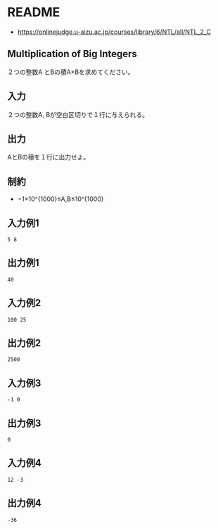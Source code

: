 # README
- <https://onlinejudge.u-aizu.ac.jp/courses/library/6/NTL/all/NTL_2_C>
## Multiplication of Big Integers
２つの整数A とBの積A×Bを求めてください。
## 入力
２つの整数A, Bが空白区切りで１行に与えられる。
## 出力
AとBの積を１行に出力せよ。
## 制約
- −1×10^{1000}≤A,B≤10^{1000}
## 入力例1
```
5 8
```
## 出力例1
```
40
```
## 入力例2
```
100 25
```
## 出力例2
```
2500
```
## 入力例3
```
-1 0
```
## 出力例3
```
0
```
## 入力例4
```
12 -3
```
## 出力例4
```
-36
```


